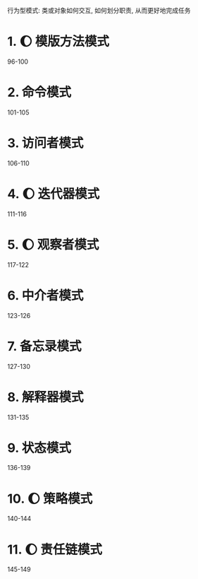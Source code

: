 行为型模式: 类或对象如何交互, 如何划分职责, 从而更好地完成任务




# 1. :moon: 模版方法模式
96-100

# 2. 命令模式
101-105


# 3. 访问者模式
106-110

# 4. :moon: 迭代器模式
111-116

# 5. :moon: 观察者模式
117-122

# 6. 中介者模式
123-126 

# 7. 备忘录模式
127-130

# 8. 解释器模式
131-135

# 9. 状态模式
136-139

# 10. :moon: 策略模式
140-144

# 11. :moon: 责任链模式
145-149













